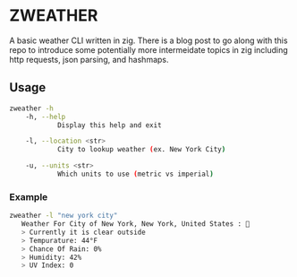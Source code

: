 # ZWEATHER

A basic weather CLI written in zig. There is a blog post to go along with this repo to introduce some potentially more intermeidate topics in zig including http requests, json parsing, and hashmaps.

## Usage

```bash
zweather -h
    -h, --help
            Display this help and exit

    -l, --location <str>
            City to lookup weather (ex. New York City)

    -u, --units <str>
            Which units to use (metric vs imperial)
```

### Example
```bash
zweather -l "new york city"
   Weather For City of New York, New York, United States : 😬
   > Currently it is clear outside
   > Tempurature: 44°F
   > Chance Of Rain: 0%
   > Humidity: 42%
   > UV Index: 0
```
